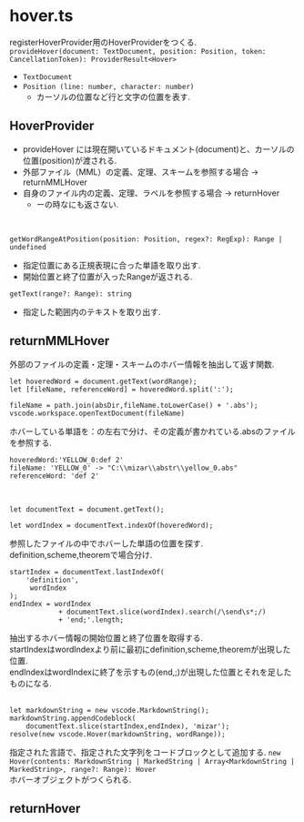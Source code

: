 # hover.ts
registerHoverProvider用のHoverProviderをつくる.  
`provideHover(document: TextDocument, position: Position, token: CancellationToken): ProviderResult<Hover>`  
  - `TextDocument`   
  - `Position (line: number, character: number)`  
    - カーソルの位置など行と文字の位置を表す.
  
## HoverProvider
 - provideHover には現在開いているドキュメント(document)と、カーソルの位置(position)が渡される.
 - 外部ファイル（MML）の定義、定理、スキームを参照する場合 -> returnMMLHover
 - 自身のファイル内の定義、定理、ラベルを参照する場合 -> returnHover
   - ーの時なにも返さない.
<br>

`getWordRangeAtPosition(position: Position, regex?: RegExp): Range | undefined`  
- 指定位置にある正規表現に合った単語を取り出す. 
- 開始位置と終了位置が入ったRangeが返される.  

`getText(range?: Range): string`  
- 指定した範囲内のテキストを取り出す.  

## returnMMLHover
外部のファイルの定義・定理・スキームのホバー情報を抽出して返す関数.
```
let hoveredWord = document.getText(wordRange);
let [fileName, referenceWord] = hoveredWord.split(':');

fileName = path.join(absDir,fileName.toLowerCase() + '.abs');
vscode.workspace.openTextDocument(fileName)
```
ホバーしている単語を：の左右で分け、その定義が書かれている.absのファイルを参照する.
```
hoveredWord:'YELLOW_0:def 2'
fileName: 'YELLOW_0' -> "C:\\mizar\\abstr\\yellow_0.abs"
referenceWord: 'def 2'
```
<br>

```
let documentText = document.getText();

let wordIndex = documentText.indexOf(hoveredWord);
```
参照したファイルの中でホバーした単語の位置を探す.  
definition,scheme,theoremで場合分け.
```
startIndex = documentText.lastIndexOf(
    'definition', 
     wordIndex
);
endIndex = wordIndex 
            + documentText.slice(wordIndex).search(/\send\s*;/)
            + 'end;'.length;
```
抽出するホバー情報の開始位置と終了位置を取得する.  
startIndexはwordIndexより前に最初にdefinition,scheme,theoremが出現した位置.  
endIndexはwordIndexに終了を示すもの(end,;)が出現した位置とそれを足したものになる.  
<br>

```
let markdownString = new vscode.MarkdownString();
markdownString.appendCodeblock(
    documentText.slice(startIndex,endIndex), 'mizar');
resolve(new vscode.Hover(markdownString, wordRange));
```
指定された言語で、指定された文字列をコードブロックとして追加する.
`new Hover(contents: MarkdownString | MarkedString | Array<MarkdownString | MarkedString>, range?: Range): Hover`  
ホバーオブジェクトがつくられる.

## returnHover
